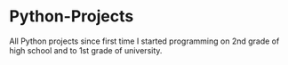 # Python-Projects
All Python projects since first time I started programming on 2nd grade of high school and to 1st grade of university.
